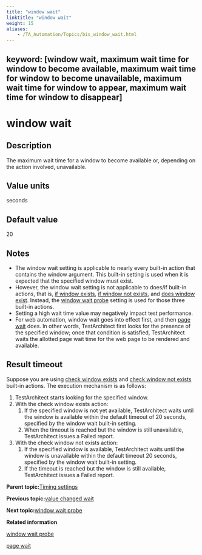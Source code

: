 ```yaml
--- 
title: "window wait"
linktitle: "window wait"
weight: 15
aliases: 
    - /TA_Automation/Topics/bis_window_wait.html
---
```

keyword: [window wait, maximum wait time for window to become available, maximum wait time for window to become unavailable, maximum wait time for window to appear, maximum wait time for window to disappear]
---

# window wait

## Description

The maximum wait time for a window to become available or, depending on the action involved, unavailable.

## Value units

seconds

## Default value

20

## Notes

-   The window wait setting is applicable to nearly every built-in action that contains the window argument. This built-in setting is used when it is expected that the specified window must exist.
-   However, the window wait setting is not applicable to does/if built-in actions, that is, [if window exists](bia_if_window_exists.html), [if window not exists](bia_if_window_not_exists.html), and [does window exist](bia_does_window_exist.html). Instead, the [window wait probe](bis_window_wait_probe.html) setting is used for those three built-in actions.
-   Setting a high wait time value may negatively impact test performance.
-   For web automation, window wait goes into effect first, and then [page wait](bis_page_wait.html) does. In other words, TestArchitect first looks for the presence of the specified window; once that condition is satisfied, TestArchitect waits the allotted page wait time for the web page to be rendered and available.

## Result timeout

Suppose you are using [check window exists](bia_check_window_exists.html) and [check window not exists](bia_check_window_not_exists.html) built-in actions. The execution mechanism is as follows:

1.  TestArchitect starts looking for the specified window.
2.  With the check window exists action:
    1.  If the specified window is not yet available, TestArchitect waits until the window is available within the default timeout of 20 seconds, specified by the window wait built-in setting.
    2.  When the timeout is reached but the window is still unavailable, TestArchitect issues a Failed report.
3.  With the check window not exists action:
    1.  If the specified window is available, TestArchitect waits until the window is unavailable within the default timeout 20 seconds, specified by the window wait built-in setting.
    2.  If the timeout is reached but the window is still available, TestArchitect issues a Failed report.

**Parent topic:**[Timing settings](/TA_Automation/Topics/bis_timing.html)

**Previous topic:**[value changed wait](/TA_Automation/Topics/bis_value_changed_wait.html)

**Next topic:**[window wait probe](/TA_Automation/Topics/bis_window_wait_probe.html)

**Related information**  


[window wait probe](/TA_Automation/Topics/bis_window_wait_probe.html)

[page wait](/TA_Automation/Topics/bis_page_wait.html)

